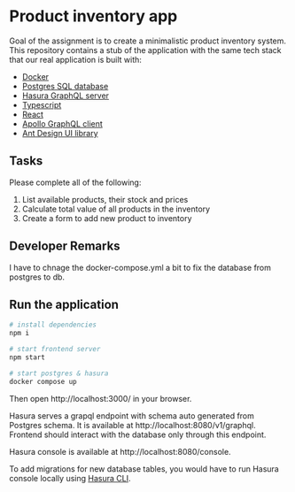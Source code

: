 # Product inventory app

Goal of the assignment is to create a minimalistic product inventory system.
This repository contains a stub of the application with the same tech stack
that our real application is built with:

- [Docker](https://www.docker.com/)
- [Postgres SQL database](https://www.postgresql.org/)
- [Hasura GraphQL server](https://hasura.io/)
- [Typescript](https://www.typescriptlang.org/)
- [React](https://react.dev/)
- [Apollo GraphQL client](https://www.apollographql.com/docs/react/)
- [Ant Design UI library](https://ant.design/)

## Tasks

Please complete all of the following:

1. List available products, their stock and prices
1. Calculate total value of all products in the inventory
1. Create a form to add new product to inventory

## Developer Remarks

I have to chnage the docker-compose.yml a bit to fix the database from postgres to db.

## Run the application

```sh
# install dependencies
npm i

# start frontend server
npm start

# start postgres & hasura
docker compose up
```

Then open http://localhost:3000/ in your browser.

Hasura serves a grapql endpoint with schema auto generated from Postgres schema. It is available at http://localhost:8080/v1/graphql. Frontend should interact with the database only through this endpoint.

Hasura console is available at http://localhost:8080/console.

To add migrations for new database tables, you would have to run Hasura console locally using [Hasura CLI](https://hasura.io/docs/latest/hasura-cli/overview/).
